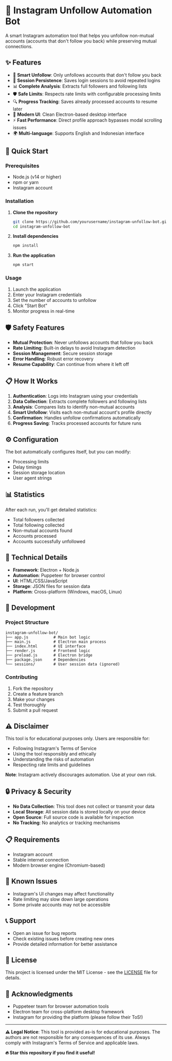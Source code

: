 # 🤖 Instagram Unfollow Automation Bot

A smart Instagram automation tool that helps you unfollow non-mutual accounts (accounts that don't follow you back) while preserving mutual connections.

## ✨ Features

- 🎯 **Smart Unfollow**: Only unfollows accounts that don't follow you back
- 🔄 **Session Persistence**: Saves login sessions to avoid repeated logins
- 📊 **Complete Analysis**: Extracts full followers and following lists
- 🛡️ **Safe Limits**: Respects rate limits with configurable processing limits
- 🔍 **Progress Tracking**: Saves already processed accounts to resume later
- 📱 **Modern UI**: Clean Electron-based desktop interface
- ⚡ **Fast Performance**: Direct profile approach bypasses modal scrolling issues
- 🌍 **Multi-language**: Supports English and Indonesian interface

## 🚀 Quick Start

### Prerequisites

- Node.js (v14 or higher)
- npm or yarn
- Instagram account

### Installation

1. **Clone the repository**

   ```bash
   git clone https://github.com/yourusername/instagram-unfollow-bot.git
   cd instagram-unfollow-bot
   ```

2. **Install dependencies**

   ```bash
   npm install
   ```

3. **Run the application**
   ```bash
   npm start
   ```

### Usage

1. Launch the application
2. Enter your Instagram credentials
3. Set the number of accounts to unfollow
4. Click "Start Bot"
5. Monitor progress in real-time

## 🛡️ Safety Features

- **Mutual Protection**: Never unfollows accounts that follow you back
- **Rate Limiting**: Built-in delays to avoid Instagram detection
- **Session Management**: Secure session storage
- **Error Handling**: Robust error recovery
- **Resume Capability**: Can continue from where it left off

## 📋 How It Works

1. **Authentication**: Logs into Instagram using your credentials
2. **Data Collection**: Extracts complete followers and following lists
3. **Analysis**: Compares lists to identify non-mutual accounts
4. **Smart Unfollow**: Visits each non-mutual account's profile directly
5. **Confirmation**: Handles unfollow confirmations automatically
6. **Progress Saving**: Tracks processed accounts for future runs

## ⚙️ Configuration

The bot automatically configures itself, but you can modify:

- Processing limits
- Delay timings
- Session storage location
- User agent strings

## 📊 Statistics

After each run, you'll get detailed statistics:

- Total followers collected
- Total following collected
- Non-mutual accounts found
- Accounts processed
- Accounts successfully unfollowed

## 🔧 Technical Details

- **Framework**: Electron + Node.js
- **Automation**: Puppeteer for browser control
- **UI**: HTML/CSS/JavaScript
- **Storage**: JSON files for session data
- **Platform**: Cross-platform (Windows, macOS, Linux)

## 📝 Development

### Project Structure

```
instagram-unfollow-bot/
├── app.js           # Main bot logic
├── main.js          # Electron main process
├── index.html       # UI interface
├── render.js        # Frontend logic
├── preload.js       # Electron bridge
├── package.json     # Dependencies
└── sessions/        # User session data (ignored)
```

### Contributing

1. Fork the repository
2. Create a feature branch
3. Make your changes
4. Test thoroughly
5. Submit a pull request

## ⚠️ Disclaimer

This tool is for educational purposes only. Users are responsible for:

- Following Instagram's Terms of Service
- Using the tool responsibly and ethically
- Understanding the risks of automation
- Respecting rate limits and guidelines

**Note**: Instagram actively discourages automation. Use at your own risk.

## 🔒 Privacy & Security

- **No Data Collection**: This tool does not collect or transmit your data
- **Local Storage**: All session data is stored locally on your device
- **Open Source**: Full source code is available for inspection
- **No Tracking**: No analytics or tracking mechanisms

## 📋 Requirements

- Instagram account
- Stable internet connection
- Modern browser engine (Chromium-based)

## 🐛 Known Issues

- Instagram's UI changes may affect functionality
- Rate limiting may slow down large operations
- Some private accounts may not be accessible

## 📞 Support

- Open an issue for bug reports
- Check existing issues before creating new ones
- Provide detailed information for better assistance

## 📜 License

This project is licensed under the MIT License - see the [LICENSE](LICENSE) file for details.

## 🙏 Acknowledgments

- Puppeteer team for browser automation tools
- Electron team for cross-platform desktop framework
- Instagram for providing the platform (please follow their ToS!)

---

**⚠️ Legal Notice**: This tool is provided as-is for educational purposes. The authors are not responsible for any consequences of its use. Always comply with Instagram's Terms of Service and applicable laws.

**🔥 Star this repository if you find it useful!**

